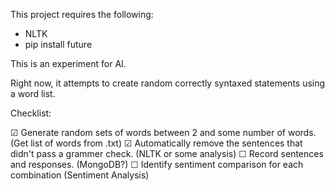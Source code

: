 
This project requires the following:
- NLTK
- pip install future

This is an experiment for AI.

Right now, it attempts to create random correctly syntaxed statements using a word list.

Checklist:

☑ Generate random sets of words between 2 and some number of words. (Get list of words from .txt)
☑ Automatically remove the sentences that didn't pass a grammer check. (NLTK or some analysis)
☐ Record sentences and responses. (MongoDB?)
☐ Identify sentiment comparison for each combination (Sentiment Analysis)


